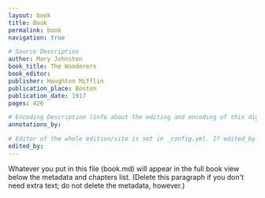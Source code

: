 ```yaml
---
layout: book
title: Book
permalink: book
navigation: true

# Source Description
author: Mary Johnston
book_title: The Wanderers 
book_editor: 
publisher: Houghton Mifflin
publication_place: Boston
publication_date: 1917
pages: 426

# Encoding Description (info about the editing and encoding of this digital file)
annotations_by: 

# Editor of the whole edition/site is set in _config.yml. If edited_by is filled in below, it will override the editor listed _config.yml.
edited_by: 
---
```


Whatever you put in this file (book.md) will appear in the full book view below the metadata and chapters list. (Delete this paragraph if you don't need extra text; do not delete the metadata, however.)